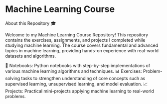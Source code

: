 # Machine Learning Course
About this Repository 🎓

Welcome to my Machine Learning Course Repository! This repository contains the exercises, assignments, and projects I completed while studying machine learning. The course covers fundamental and advanced topics in machine learning, providing hands-on experience with real-world datasets and algorithms.

📂 Notebooks: Python notebooks with step-by-step implementations of various machine learning algorithms and techniques.
📊 Exercises: Problem-solving tasks to strengthen understanding of core concepts such as supervised learning, unsupervised learning, and model evaluation.
📈 Projects: Practical mini-projects applying machine learning to real-world problems.
